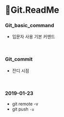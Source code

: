 # 📙Git.ReadMe

### Git_basic_command

- 입문자 사용 기본 커맨드

<br>

### Git_commit

- 잔디 시점

<br>

### 2019-01-23

- git remote -v
- git push `-u`

<br>